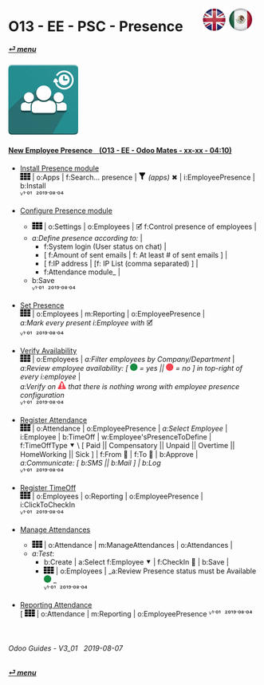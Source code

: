 # O13 - EE - PSC - Presence &nbsp;&nbsp;&nbsp;&nbsp; [![en-uk](/doc/img/en-uk_flag_button_small.png)](/en-uk/o13/ee/psc/en-uk-o13-ee-psc-presence-guides.md) [ ![es-mx](/doc/img/es-mx_flag_button_small.png)](/es-mx/o13/ee/psc/es-mx-o13-ee-psc-presence-guides.md)
#### [_&#x23CE; menu_](/en-uk/o13/ee/en-uk-o13-ee-guides-menu.md)  
### ![psc](/doc/img/hr_presence.png)
[ⱽ¹²³⁴⁵⁶⁷⁸⁹⁰]: # (ⱽ¹²³⁴⁵⁶⁷⁸⁹⁰) 

#### [New Employee Presence &nbsp;&nbsp; (O13 - EE - Odoo Mates - xx-xx - 04:10)](https://youtube.com/embed/5flykV7VCzo?autoplay=1&start=4&end=0&rel=0&nocount)<br>

- [Install Presence module](https://youtube.com/embed/xS5p-zOkbhk?autoplay=1&start=219&end=230&rel=0)  
![apps](/doc/img/apps.png) | o:Apps | f:Search... presence | ![filter](/doc/img/filter.png) _(apps)_ &#x2716; | i:EmployeePresence | b:Install  
ⱽ¹˙⁰¹ &nbsp;²⁰¹⁹˙⁰⁸˙⁰⁴

- [Configure Presence module](https://youtube.com/embed/xS5p-zOkbhk?autoplay=1&start=191&end=211&rel=0)  
  - ![apps](/doc/img/apps.png) | o:Settings | o:Employees | &#x1F5F9; f:Control presence of employees |  
  - _a:Define presence according to:_ |  
    - f:System login (User status on chat) |  
    - [ f:Amount of sent emails | f: At least # of sent emails ] |  
    - [ f:IP address | [f: IP List (comma separated) ] |  
    - f:Attendance module_ |  
  - b:Save  
    ⱽ¹˙⁰¹ &nbsp;²⁰¹⁹˙⁰⁸˙⁰⁴

- [Set Presence](https://youtube.com/embed/xS5p-zOkbhk?autoplay=1&start=152&end=176&rel=0)  
  ![apps](/doc/img/apps.png) | o:Employees | m:Reporting | o:EmployeePresence |  
  _a:Mark every present i:Employee with_ &#x1F5F9;  
  ⱽ¹˙⁰¹ &nbsp;²⁰¹⁹˙⁰⁸˙⁰⁴

- [Verify Availability](https://youtube.com/embed/xS5p-zOkbhk?autoplay=1&start=4&end=31&rel=0)  
  ![apps](/doc/img/apps.png) | o:Employees | _a:Filter employees by Company/Department_ |  
  _a:Review employee availability: \[ ![presence_yes](/doc/img/presence_yes.png) = yes || ![presence_no](/doc/img/presence_no.png) = no ] in top-right of every i:employee_ |  
  _a:Verify on ![warning](/doc/img/warning.png) that there is nothing wrong with employee presence configuration_  
  ⱽ¹˙⁰¹ &nbsp;²⁰¹⁹˙⁰⁸˙⁰⁴

- [Register Attendance](https://youtube.com/embed/xS5p-zOkbhk?autoplay=1&start=83&end=154&rel=0)  
  ![apps](/doc/img/apps.png) | o:Attendance | o:EmployeePresence | _a:Select Employee_ | i:Employee | b:TimeOff | w:Employee'sPresenceToDefine |  
  f:TimeOffType &#x2BC6; \ [ Paid || Compensatory || Unpaid || Overtime || HomeWorking || Sick ] | f:From &#x1F4C5; | f:To &#x1F4C5; | b:Approve |  
  _a:Communicate: [ b:SMS || b:Mail ] | b:Log_  
  ⱽ¹˙⁰¹ &nbsp;²⁰¹⁹˙⁰⁸˙⁰⁴

- [Register TimeOff](https://youtube.com/embed/xS5p-zOkbhk?autoplay=1&start=83&end=37&rel=0)  
  ![apps](/doc/img/apps.png) | o:Employees | o:Reporting | o:EmployeePresence | i:ClickToCheckIn  
  ⱽ¹˙⁰¹ &nbsp;²⁰¹⁹˙⁰⁸˙⁰⁴

- [Manage Attendances](https://youtube.com/embed/xS5p-zOkbhk?autoplay=1&start=37&end=64&rel=0)  
  - ![apps](/doc/img/apps.png) | o:Attendance | m:ManageAttendances | o:Attendances |  
  - _a:Test_: 
    - b:Create | a:Select f:Employee &#x2BC6; | f:CheckIn &#x1F4C5; | b:Save |  
    - ![apps](/doc/img/apps.png) | o:Employees | _a:Review Presence status must be Available ![presence_yes](/doc/img/presence_yes.png) _  
  ⱽ¹˙⁰¹ &nbsp;²⁰¹⁹˙⁰⁸˙⁰⁴

- [Reporting Attendance](https://youtube.com/embed/xS5p-zOkbhk?autoplay=1&start=64&end=76&rel=0)  
  \[ ![apps](/doc/img/apps.png) | o:Attendance | m:Reporting | o:EmployeePresence
  ⱽ¹˙⁰¹ &nbsp;²⁰¹⁹˙⁰⁸˙⁰⁴

<br>

###### Odoo Guides - V3_01 &nbsp; 2019-08-07 
**[_&#x23CE; menu_](/en-uk/o13/ee/en-uk-o13-ee-guides-menu.md)**  
